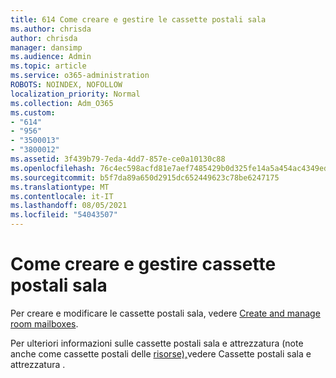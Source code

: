 ```yaml
---
title: 614 Come creare e gestire le cassette postali sala
ms.author: chrisda
author: chrisda
manager: dansimp
ms.audience: Admin
ms.topic: article
ms.service: o365-administration
ROBOTS: NOINDEX, NOFOLLOW
localization_priority: Normal
ms.collection: Adm_O365
ms.custom:
- "614"
- "956"
- "3500013"
- "3800012"
ms.assetid: 3f439b79-7eda-4dd7-857e-ce0a10130c88
ms.openlocfilehash: 76c4ec598acfd81e7aef7485429b0d325fe14a5a454ac4349ed3c8f90f930a89
ms.sourcegitcommit: b5f7da89a650d2915dc652449623c78be6247175
ms.translationtype: MT
ms.contentlocale: it-IT
ms.lasthandoff: 08/05/2021
ms.locfileid: "54043507"
---
```

# <a name="how-to-create-and-manage-room-mailboxes"></a>Come creare e gestire cassette postali sala

Per creare e modificare le cassette postali sala, vedere [Create and manage room mailboxes](https://technet.microsoft.com/library/jj215781.aspx).

Per ulteriori informazioni sulle cassette postali sala e attrezzatura (note anche come cassette postali delle [risorse),](https://docs.microsoft.com/microsoft-365/admin/manage/room-and-equipment-mailboxes)vedere Cassette postali sala e attrezzatura .
